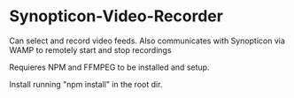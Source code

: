 # Synopticon-Video-Recorder
Can select and record video feeds. Also communicates with Synopticon via WAMP to remotely start and stop recordings

Requieres NPM and FFMPEG to be installed and setup. 

Install running "npm install" in the root dir.
